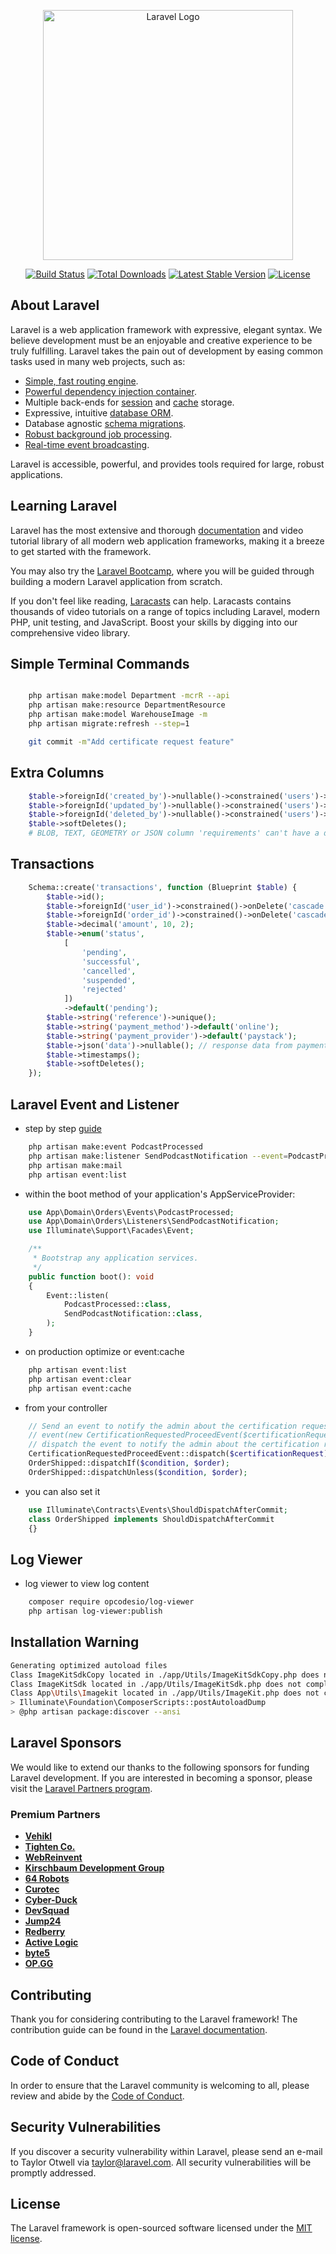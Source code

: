 <p align="center"><a href="https://laravel.com" target="_blank"><img src="https://raw.githubusercontent.com/laravel/art/master/logo-lockup/5%20SVG/2%20CMYK/1%20Full%20Color/laravel-logolockup-cmyk-red.svg" width="400" alt="Laravel Logo"></a></p>

<p align="center">
<a href="https://github.com/laravel/framework/actions"><img src="https://github.com/laravel/framework/workflows/tests/badge.svg" alt="Build Status"></a>
<a href="https://packagist.org/packages/laravel/framework"><img src="https://img.shields.io/packagist/dt/laravel/framework" alt="Total Downloads"></a>
<a href="https://packagist.org/packages/laravel/framework"><img src="https://img.shields.io/packagist/v/laravel/framework" alt="Latest Stable Version"></a>
<a href="https://packagist.org/packages/laravel/framework"><img src="https://img.shields.io/packagist/l/laravel/framework" alt="License"></a>
</p>

## About Laravel

Laravel is a web application framework with expressive, elegant syntax. We believe development must be an enjoyable and creative experience to be truly fulfilling. Laravel takes the pain out of development by easing common tasks used in many web projects, such as:

-   [Simple, fast routing engine](https://laravel.com/docs/routing).
-   [Powerful dependency injection container](https://laravel.com/docs/container).
-   Multiple back-ends for [session](https://laravel.com/docs/session) and [cache](https://laravel.com/docs/cache) storage.
-   Expressive, intuitive [database ORM](https://laravel.com/docs/eloquent).
-   Database agnostic [schema migrations](https://laravel.com/docs/migrations).
-   [Robust background job processing](https://laravel.com/docs/queues).
-   [Real-time event broadcasting](https://laravel.com/docs/broadcasting).

Laravel is accessible, powerful, and provides tools required for large, robust applications.

## Learning Laravel

Laravel has the most extensive and thorough [documentation](https://laravel.com/docs) and video tutorial library of all modern web application frameworks, making it a breeze to get started with the framework.

You may also try the [Laravel Bootcamp](https://bootcamp.laravel.com), where you will be guided through building a modern Laravel application from scratch.

If you don't feel like reading, [Laracasts](https://laracasts.com) can help. Laracasts contains thousands of video tutorials on a range of topics including Laravel, modern PHP, unit testing, and JavaScript. Boost your skills by digging into our comprehensive video library.

## Simple Terminal Commands

```sh

    php artisan make:model Department -mcrR --api
    php artisan make:resource DepartmentResource
    php artisan make:model WarehouseImage -m
    php artisan migrate:refresh --step=1

    git commit -m"Add certificate request feature"

```

## Extra Columns

```php
    $table->foreignId('created_by')->nullable()->constrained('users')->nullOnDelete(); // User ID or name of the creator
    $table->foreignId('updated_by')->nullable()->constrained('users')->nullOnDelete(); // User ID or name of the last updater
    $table->foreignId('deleted_by')->nullable()->constrained('users')->nullOnDelete(); // User ID or name of the delete
    $table->softDeletes();
    # BLOB, TEXT, GEOMETRY or JSON column 'requirements' can't have a default value
```

## Transactions

```php
    Schema::create('transactions', function (Blueprint $table) {
        $table->id();
        $table->foreignId('user_id')->constrained()->onDelete('cascade');
        $table->foreignId('order_id')->constrained()->onDelete('cascade');
        $table->decimal('amount', 10, 2);
        $table->enum('status',
            [
                'pending',
                'successful',
                'cancelled',
                'suspended',
                'rejected'
            ])
            ->default('pending');
        $table->string('reference')->unique();
        $table->string('payment_method')->default('online');
        $table->string('payment_provider')->default('paystack');
        $table->json('data')->nullable(); // response data from payment server
        $table->timestamps();
        $table->softDeletes();
    });
```

## Laravel Event and Listener

-   step by step [guide](https://muwangaxyz.medium.com/laravel-events-listeners-and-observers-complete-guide-06196203b2a8)

```sh
    php artisan make:event PodcastProcessed
    php artisan make:listener SendPodcastNotification --event=PodcastProcessed
    php artisan make:mail
    php artisan event:list
```

-   within the boot method of your application's AppServiceProvider:

```php
    use App\Domain\Orders\Events\PodcastProcessed;
    use App\Domain\Orders\Listeners\SendPodcastNotification;
    use Illuminate\Support\Facades\Event;

    /**
     * Bootstrap any application services.
     */
    public function boot(): void
    {
        Event::listen(
            PodcastProcessed::class,
            SendPodcastNotification::class,
        );
    }

```

-   on production optimize or event:cache

```sh
    php artisan event:list
    php artisan event:clear
    php artisan event:cache
```

-   from your controller

```php
    // Send an event to notify the admin about the certification request
    // event(new CertificationRequestedProceedEvent($certificationRequest));
    // dispatch the event to notify the admin about the certification request
    CertificationRequestedProceedEvent::dispatch($certificationRequest);
    OrderShipped::dispatchIf($condition, $order);
    OrderShipped::dispatchUnless($condition, $order);
```

-   you can also set it

```php
    use Illuminate\Contracts\Events\ShouldDispatchAfterCommit;
    class OrderShipped implements ShouldDispatchAfterCommit
    {}
```

## Log Viewer

-   log viewer to view log content

```sh
    composer require opcodesio/log-viewer
    php artisan log-viewer:publish
```

## Installation Warning

```sh
Generating optimized autoload files
Class ImageKitSdkCopy located in ./app/Utils/ImageKitSdkCopy.php does not comply with psr-4 autoloading standard (rule: App\ => ./app). Skipping.
Class ImageKitSdk located in ./app/Utils/ImageKitSdk.php does not comply with psr-4 autoloading standard (rule: App\ => ./app). Skipping.
Class App\Utils\Imagekit located in ./app/Utils/ImageKit.php does not comply with psr-4 autoloading standard (rule: App\ => ./app). Skipping.
> Illuminate\Foundation\ComposerScripts::postAutoloadDump
> @php artisan package:discover --ansi

```

## Laravel Sponsors

We would like to extend our thanks to the following sponsors for funding Laravel development. If you are interested in becoming a sponsor, please visit the [Laravel Partners program](https://partners.laravel.com).

### Premium Partners

-   **[Vehikl](https://vehikl.com/)**
-   **[Tighten Co.](https://tighten.co)**
-   **[WebReinvent](https://webreinvent.com/)**
-   **[Kirschbaum Development Group](https://kirschbaumdevelopment.com)**
-   **[64 Robots](https://64robots.com)**
-   **[Curotec](https://www.curotec.com/services/technologies/laravel/)**
-   **[Cyber-Duck](https://cyber-duck.co.uk)**
-   **[DevSquad](https://devsquad.com/hire-laravel-developers)**
-   **[Jump24](https://jump24.co.uk)**
-   **[Redberry](https://redberry.international/laravel/)**
-   **[Active Logic](https://activelogic.com)**
-   **[byte5](https://byte5.de)**
-   **[OP.GG](https://op.gg)**

## Contributing

Thank you for considering contributing to the Laravel framework! The contribution guide can be found in the [Laravel documentation](https://laravel.com/docs/contributions).

## Code of Conduct

In order to ensure that the Laravel community is welcoming to all, please review and abide by the [Code of Conduct](https://laravel.com/docs/contributions#code-of-conduct).

## Security Vulnerabilities

If you discover a security vulnerability within Laravel, please send an e-mail to Taylor Otwell via [taylor@laravel.com](mailto:taylor@laravel.com). All security vulnerabilities will be promptly addressed.

## License

The Laravel framework is open-sourced software licensed under the [MIT license](https://opensource.org/licenses/MIT).
